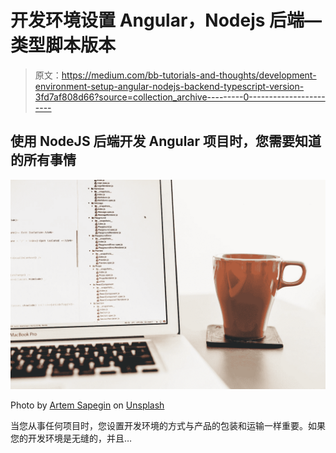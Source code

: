 # 开发环境设置 Angular，Nodejs 后端—类型脚本版本

> 原文：<https://medium.com/bb-tutorials-and-thoughts/development-environment-setup-angular-nodejs-backend-typescript-version-3fd7af808d66?source=collection_archive---------0----------------------->

## 使用 NodeJS 后端开发 Angular 项目时，您需要知道的所有事情

![](img/563ac84f6beaf26bfeb1eec7262d5ec6.png)

Photo by [Artem Sapegin](https://unsplash.com/@sapegin?utm_source=medium&utm_medium=referral) on [Unsplash](https://unsplash.com?utm_source=medium&utm_medium=referral)

当您从事任何项目时，您设置开发环境的方式与产品的包装和运输一样重要。如果您的开发环境是无缝的，并且…